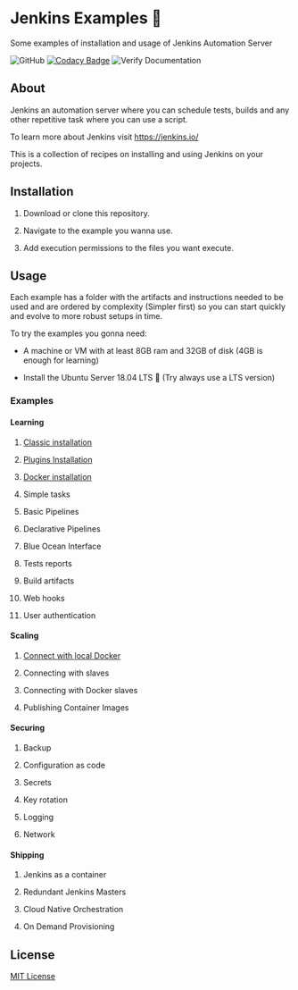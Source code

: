 # Jenkins Examples 🤵

Some examples of installation and usage of Jenkins Automation Server

![GitHub](https://img.shields.io/github/license/edumco/jenkins-examples)
[![Codacy Badge](https://api.codacy.com/project/badge/Grade/392979a83cd1494ab8969900f7240561)](https://www.codacy.com/manual/edumco/jenkins-examples?utm_source=github.com&utm_medium=referral&utm_content=edumco/jenkins-examples&utm_campaign=Badge_Grade)
![Verify Documentation](https://github.com/edumco/jenkins-examples/workflows/Verify%20Documentation/badge.svg)

## About

Jenkins an automation server where you can schedule tests, builds and any other repetitive task where you can use a script.

To learn more about Jenkins visit <https://jenkins.io/>

This is a collection of recipes on installing and using Jenkins on your projects.

## Installation

1. Download or clone this repository.

2. Navigate to the example you wanna use.

3. Add execution permissions to the files you want execute.

## Usage

Each example has a folder with the artifacts and instructions needed to be used and are ordered by complexity (Simpler first) so you can start quickly and evolve to more robust setups in time.

To try the examples you gonna need:

- A machine or VM with at least 8GB ram and 32GB of disk (4GB is enough for learning)

- Install the Ubuntu Server 18.04 LTS 🐧 (Try always use a LTS version)

### Examples

#### Learning

1. [Classic installation](docs/classic/readme.md)

2. [Plugins Installation](docs/plugins-installation.md)

3. [Docker installation](docs/docker-installation/readme.md)

4. Simple tasks

5. Basic Pipelines

6. Declarative Pipelines

7. Blue Ocean Interface

8. Tests reports

9. Build artifacts

10. Web hooks

11. User authentication

#### Scaling

1. [Connect with local Docker](docs/classic-docker/readme.md)

2. Connecting with slaves

3. Connecting with Docker slaves

4. Publishing Container Images

#### Securing

1. Backup

2. Configuration as code

3. Secrets

4. Key rotation

5. Logging

6. Network

#### Shipping

1. Jenkins as a container

2. Redundant Jenkins Masters

3. Cloud Native Orchestration

4. On Demand Provisioning

## License

[MIT License](LICENSE)
